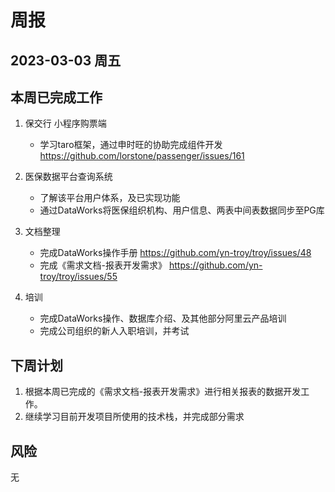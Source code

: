 # 周报

## 2023-03-03 周五

## 本周已完成工作

1. 保交行 小程序购票端
   - 学习taro框架，通过申时旺的协助完成组件开发
   https://github.com/lorstone/passenger/issues/161
   
2. 医保数据平台查询系统 
   - 了解该平台用户体系，及已实现功能
   - 通过DataWorks将医保组织机构、用户信息、两表中间表数据同步至PG库
   
3. 文档整理
   - 完成DataWorks操作手册
   https://github.com/yn-troy/troy/issues/48
   - 完成《需求文档-报表开发需求》
   https://github.com/yn-troy/troy/issues/55
   
4. 培训
   - 完成DataWorks操作、数据库介绍、及其他部分阿里云产品培训
   - 完成公司组织的新人入职培训，并考试
   
## 下周计划

1. 根据本周已完成的《需求文档-报表开发需求》进行相关报表的数据开发工作。
2. 继续学习目前开发项目所使用的技术栈，并完成部分需求

## 风险

无
